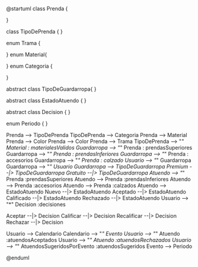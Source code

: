 @startuml
class Prenda {

  }

class TipoDePrenda {
}

enum Trama {
 
}
enum Material{

}
enum Categoria {

}

abstract class TipoDeGuardarropa{
  }

abstract class EstadoAtuendo {
  }

abstract class Decision {
  }

enum Periodo {
  }

Prenda --> TipoDePrenda
TipoDePrenda --> Categoria
Prenda --> Material
Prenda --> Color
Prenda --> Color
Prenda --> Trama
TipoDePrenda --> "*" Material : materialesValidos
Guardarropa --> "*" Prenda : prendasSuperiores
Guardarropa --> "*" Prenda : prendasInferiores
Guardarropa --> "*" Prenda : accesorios
Guardarropa --> "*" Prenda : calzado
Usuario --> "*" Guardarropa
Guardarropa --> "*" Usuario
Guardarropa --> TipoDeGuardarropa
Premium --|> TipoDeGuardarropa
Gratuito --|> TipoDeGuardarropa
Atuendo --> "*" Prenda :prendasSuperiores
Atuendo --> Prenda :prendasInferiores
Atuendo --> Prenda :accesorios
Atuendo --> Prenda :calzados
Atuendo --> EstadoAtuendo
Nuevo --|> EstadoAtuendo
Aceptado --|> EstadoAtuendo
Calificado --|> EstadoAtuendo
Rechazado --|> EstadoAtuendo
Usuario --> "*" Decision :decisiones

Aceptar --|> Decision
Calificar --|> Decision
Recalificar --|> Decision
Rechazar --|> Decision

Usuario --> Calendario
Calendario --> "*" Evento
Usuario --> "*" Atuendo :atuendosAceptados
Usuario --> "*" Atuendo :atuendosRechazados
Usuario --> "*" AtuendosSugeridosPorEvento :atuendosSugeridos
Evento --> Periodo


@enduml